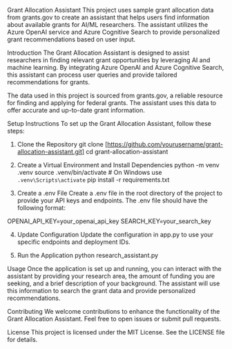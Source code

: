 Grant Allocation Assistant
This project uses sample grant allocation data from grants.gov to create an assistant that helps users find information about available grants for AI/ML researchers. The assistant utilizes the Azure OpenAI service and Azure Cognitive Search to provide personalized grant recommendations based on user input.

Introduction
The Grant Allocation Assistant is designed to assist researchers in finding relevant grant opportunities by leveraging AI and machine learning. By integrating Azure OpenAI and Azure Cognitive Search, this assistant can process user queries and provide tailored recommendations for grants.

The data used in this project is sourced from grants.gov, a reliable resource for finding and applying for federal grants. The assistant uses this data to offer accurate and up-to-date grant information.

Setup Instructions
To set up the Grant Allocation Assistant, follow these steps:


1. Clone the Repository
git clone [https://github.com/yourusername/grant-allocation-assistant.git]
cd grant-allocation-assistant

2. Create a Virtual Environment and Install Dependencies
python -m venv .venv
source .venv/bin/activate  # On Windows use `.venv\Scripts\activate`
pip install -r requirements.txt

3. Create a .env File
Create a .env file in the root directory of the project to provide your API keys and endpoints. The .env file should have the following format:

OPENAI_API_KEY=your_openai_api_key
SEARCH_KEY=your_search_key

4. Update Configuration
Update the configuration in app.py to use your specific endpoints and deployment IDs.

5. Run the Application
python research_assistant.py

Usage
Once the application is set up and running, you can interact with the assistant by providing your research area, the amount of funding you are seeking, and a brief description of your background. The assistant will use this information to search the grant data and provide personalized recommendations.

Contributing
We welcome contributions to enhance the functionality of the Grant Allocation Assistant. Feel free to open issues or submit pull requests.

License
This project is licensed under the MIT License. See the LICENSE file for details.

